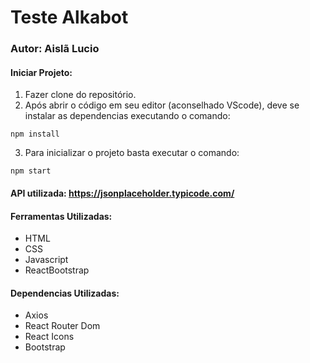 # Teste Alkabot
### Autor: Aislã Lucio

#### Iniciar Projeto:
1. Fazer clone do repositório.
2. Após abrir o código em seu editor (aconselhado VScode), deve se instalar as dependencias executando o comando: 
```
npm install
```
3. Para inicializar o projeto basta executar o comando:
```
npm start
```

#### API utilizada: https://jsonplaceholder.typicode.com/

#### Ferramentas Utilizadas:
- HTML
- CSS
- Javascript
- ReactBootstrap
#### Dependencias  Utilizadas:
- Axios
- React Router  Dom
- React Icons
- Bootstrap